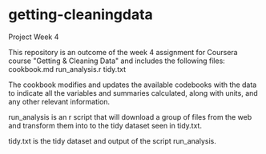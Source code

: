 # getting-cleaningdata
Project Week 4

This repository is an outcome of the week 4 assignment for Coursera course "Getting & Cleaning Data" and includes the following files: 
cookbook.md
run_analysis.r 
tidy.txt

The cookbook modifies and updates the available codebooks with the data to indicate all the variables and summaries calculated, along with units, and any other relevant information.

run_analysis is an r script that will download a group of files from the web and transform them into to the tidy dataset seen in tidy.txt.

tidy.txt is the tidy dataset and output of the script run_analysis.